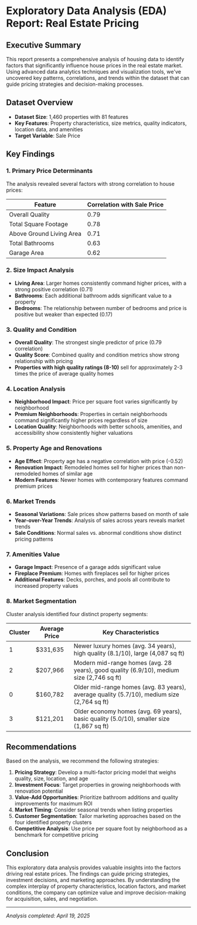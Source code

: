 # Exploratory Data Analysis (EDA) Report: Real Estate Pricing

## Executive Summary

This report presents a comprehensive analysis of housing data to identify factors that significantly influence house prices in the real estate market. Using advanced data analytics techniques and visualization tools, we've uncovered key patterns, correlations, and trends within the dataset that can guide pricing strategies and decision-making processes.

## Dataset Overview

- **Dataset Size**: 1,460 properties with 81 features
- **Key Features**: Property characteristics, size metrics, quality indicators, location data, and amenities
- **Target Variable**: Sale Price

## Key Findings

### 1. Primary Price Determinants

The analysis revealed several factors with strong correlation to house prices:

| Feature | Correlation with Sale Price |
|---------|----------------------------|
| Overall Quality | 0.79 |
| Total Square Footage | 0.78 |
| Above Ground Living Area | 0.71 |
| Total Bathrooms | 0.63 |
| Garage Area | 0.62 |

### 2. Size Impact Analysis

- **Living Area**: Larger homes consistently command higher prices, with a strong positive correlation (0.71)
- **Bathrooms**: Each additional bathroom adds significant value to a property
- **Bedrooms**: The relationship between number of bedrooms and price is positive but weaker than expected (0.17)

### 3. Quality and Condition

- **Overall Quality**: The strongest single predictor of price (0.79 correlation)
- **Quality Score**: Combined quality and condition metrics show strong relationship with pricing
- **Properties with high quality ratings (8-10)** sell for approximately 2-3 times the price of average quality homes

### 4. Location Analysis

- **Neighborhood Impact**: Price per square foot varies significantly by neighborhood
- **Premium Neighborhoods**: Properties in certain neighborhoods command significantly higher prices regardless of size
- **Location Quality**: Neighborhoods with better schools, amenities, and accessibility show consistently higher valuations

### 5. Property Age and Renovations

- **Age Effect**: Property age has a negative correlation with price (-0.52)
- **Renovation Impact**: Remodeled homes sell for higher prices than non-remodeled homes of similar age
- **Modern Features**: Newer homes with contemporary features command premium prices

### 6. Market Trends

- **Seasonal Variations**: Sale prices show patterns based on month of sale
- **Year-over-Year Trends**: Analysis of sales across years reveals market trends
- **Sale Conditions**: Normal sales vs. abnormal conditions show distinct pricing patterns

### 7. Amenities Value

- **Garage Impact**: Presence of a garage adds significant value
- **Fireplace Premium**: Homes with fireplaces sell for higher prices
- **Additional Features**: Decks, porches, and pools all contribute to increased property values

### 8. Market Segmentation

Cluster analysis identified four distinct property segments:

| Cluster | Average Price | Key Characteristics |
|---------|--------------|---------------------|
| 1 | $331,635 | Newer luxury homes (avg. 34 years), high quality (8.1/10), large (4,087 sq ft) |
| 2 | $207,966 | Modern mid-range homes (avg. 28 years), good quality (6.9/10), medium size (2,746 sq ft) |
| 0 | $160,782 | Older mid-range homes (avg. 83 years), average quality (5.7/10), medium size (2,764 sq ft) |
| 3 | $121,201 | Older economy homes (avg. 69 years), basic quality (5.0/10), smaller size (1,867 sq ft) |

## Recommendations

Based on the analysis, we recommend the following strategies:

1. **Pricing Strategy**: Develop a multi-factor pricing model that weighs quality, size, location, and age
2. **Investment Focus**: Target properties in growing neighborhoods with renovation potential
3. **Value-Add Opportunities**: Prioritize bathroom additions and quality improvements for maximum ROI
4. **Market Timing**: Consider seasonal trends when listing properties
5. **Customer Segmentation**: Tailor marketing approaches based on the four identified property clusters
6. **Competitive Analysis**: Use price per square foot by neighborhood as a benchmark for competitive pricing

## Conclusion

This exploratory data analysis provides valuable insights into the factors driving real estate prices. The findings can guide pricing strategies, investment decisions, and marketing approaches. By understanding the complex interplay of property characteristics, location factors, and market conditions, the company can optimize value and improve decision-making for acquisition, sales, and negotiation.

---

*Analysis completed: April 19, 2025*
